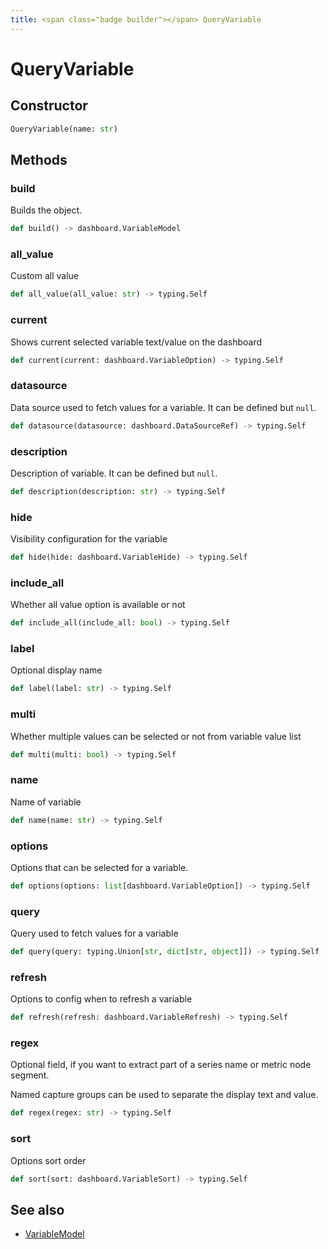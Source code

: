 ```yaml
---
title: <span class="badge builder"></span> QueryVariable
---
```

# <span class="badge builder"></span> QueryVariable

## Constructor

```python
QueryVariable(name: str)
```
## Methods

### <span class="badge object-method"></span> build

Builds the object.

```python
def build() -> dashboard.VariableModel
```

### <span class="badge object-method"></span> all_value

Custom all value

```python
def all_value(all_value: str) -> typing.Self
```

### <span class="badge object-method"></span> current

Shows current selected variable text/value on the dashboard

```python
def current(current: dashboard.VariableOption) -> typing.Self
```

### <span class="badge object-method"></span> datasource

Data source used to fetch values for a variable. It can be defined but `null`.

```python
def datasource(datasource: dashboard.DataSourceRef) -> typing.Self
```

### <span class="badge object-method"></span> description

Description of variable. It can be defined but `null`.

```python
def description(description: str) -> typing.Self
```

### <span class="badge object-method"></span> hide

Visibility configuration for the variable

```python
def hide(hide: dashboard.VariableHide) -> typing.Self
```

### <span class="badge object-method"></span> include_all

Whether all value option is available or not

```python
def include_all(include_all: bool) -> typing.Self
```

### <span class="badge object-method"></span> label

Optional display name

```python
def label(label: str) -> typing.Self
```

### <span class="badge object-method"></span> multi

Whether multiple values can be selected or not from variable value list

```python
def multi(multi: bool) -> typing.Self
```

### <span class="badge object-method"></span> name

Name of variable

```python
def name(name: str) -> typing.Self
```

### <span class="badge object-method"></span> options

Options that can be selected for a variable.

```python
def options(options: list[dashboard.VariableOption]) -> typing.Self
```

### <span class="badge object-method"></span> query

Query used to fetch values for a variable

```python
def query(query: typing.Union[str, dict[str, object]]) -> typing.Self
```

### <span class="badge object-method"></span> refresh

Options to config when to refresh a variable

```python
def refresh(refresh: dashboard.VariableRefresh) -> typing.Self
```

### <span class="badge object-method"></span> regex

Optional field, if you want to extract part of a series name or metric node segment.

Named capture groups can be used to separate the display text and value.

```python
def regex(regex: str) -> typing.Self
```

### <span class="badge object-method"></span> sort

Options sort order

```python
def sort(sort: dashboard.VariableSort) -> typing.Self
```

## See also

 * <span class="badge object-type-class"></span> [VariableModel](./object-VariableModel.md)
